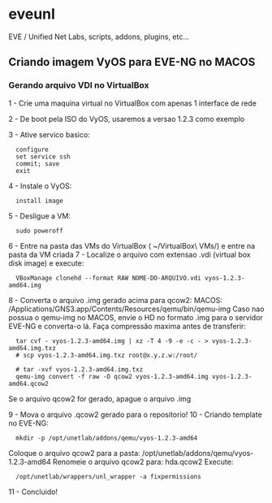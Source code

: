# eveunl
EVE / Unified Net Labs, scripts, addons, plugins, etc...


## Criando imagem VyOS para EVE-NG no MACOS

###	Gerando arquivo VDI no VirtualBox

1 - Crie uma maquina virtual no VirtualBox com apenas 1 interface de rede

2 - De boot pela ISO do VyOS, usaremos a versao 1.2.3 como exemplo

3 - Ative servico basico:

```
  configure
  set service ssh
  commit; save
  exit
``` 

4 - Instale o VyOS:
``` 
  install image
``` 

5 - Desligue a VM:
``` 
  sudo poweroff
``` 

6 - Entre na pasta das VMs do VirtualBox ( ~/VirtualBox\ VMs/) e entre na pasta da VM criada
7 - Localize o arquivo com extensao .vdi (virtual box disk image) e execute:
``` 
  VBoxManage clonehd --format RAW NOME-DO-ARQUIVO.vdi vyos-1.2.3-amd64.img
``` 

8 - Converta o arquivo .img gerado acima para qcow2:
  MACOS: /Applications/GNS3.app/Contents/Resources/qemu/bin/qemu-img
  Caso nao possua o qemu-img no MACOS, envie o HD no formato .img para o servidor
  EVE-NG e converta-o lá. Faça compressão maxima antes de transferir:

``` 
  tar cvf - vyos-1.2.3-amd64.img | xz -T 4 -9 -e -c - > vyos-1.2.3-amd64.img.txz
  # scp vyos-1.2.3-amd64.img.txz root@x.y.z.w:/root/
``` 


``` 
  # tar -xvf vyos-1.2.3-amd64.img.txz
  qemu-img convert -f raw -O qcow2 vyos-1.2.3-amd64.img vyos-1.2.3-amd64.qcow2
``` 
  Se o arquivo qcow2 for gerado, apague o arquivo .img

9 - Mova o arquivo .qcow2 gerado para o repositorio!
10 - Criando template no EVE-NG:
``` 
  mkdir -p /opt/unetlab/addons/qemu/vyos-1.2.3-amd64
``` 

Coloque o arquivo qcow2 para a pasta: /opt/unetlab/addons/qemu/vyos-1.2.3-amd64
Renomeie o arquivo qcow2 para: hda.qcow2
Execute:
``` 
  /opt/unetlab/wrappers/unl_wrapper -a fixpermissions
``` 

11 - Concluido!
